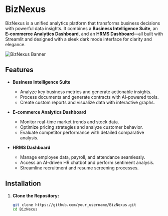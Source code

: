 # BizNexus

BizNexus is a unified analytics platform that transforms business decisions with powerful data insights. It combines a **Business Intelligence Suite**, an **E-commerce Analytics Dashboard**, and an **HRMS Dashboard**—all built with Streamlit and designed with a sleek dark mode interface for clarity and elegance.

![BizNexus Banner](https://via.placeholder.com/1200x300?text=BizNexus+Unified+Analytics+Platform)

## Features

- **Business Intelligence Suite**
  - Analyze key business metrics and generate actionable insights.
  - Process documents and generate contracts with AI-powered tools.
  - Create custom reports and visualize data with interactive graphs.

- **E-commerce Analytics Dashboard**
  - Monitor real-time market trends and stock data.
  - Optimize pricing strategies and analyze customer behavior.
  - Evaluate competitor performance with detailed comparative analysis.

- **HRMS Dashboard**
  - Manage employee data, payroll, and attendance seamlessly.
  - Access an AI-driven HR chatbot and perform sentiment analysis.
  - Streamline recruitment and resume screening processes.



## Installation

1. **Clone the Repository:**

   ```bash
   git clone https://github.com/your_username/BizNexus.git
   cd BizNexus
